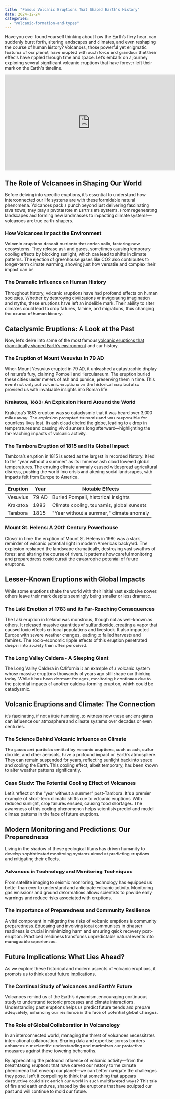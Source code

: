 ```yaml
---
title: "Famous Volcanic Eruptions That Shaped Earth's History"
date: 2024-12-24
categories: 
  - "volcanic-formation-and-types"
---
```


Have you ever found yourself thinking about how the Earth’s fiery heart can suddenly burst forth, altering landscapes and climates, and even reshaping the course of human history? Volcanoes, those powerful yet enigmatic features of our planet, have erupted with such force and grandeur that their effects have rippled through time and space. Let’s embark on a journey exploring several significant volcanic eruptions that have forever left their mark on the Earth's timeline.

<iframe width="560" height="315" src="https://www.youtube.com/embed/fXb02MQ78yQ" frameborder="0" allow="accelerometer; autoplay; encrypted-media; gyroscope; picture-in-picture" allowfullscreen></iframe>

  

## The Role of Volcanoes in Shaping Our World

Before delving into specific eruptions, it’s essential to understand how interconnected our life systems are with these formidable natural phenomena. Volcanoes pack a punch beyond just delivering fascinating lava flows; they play a pivotal role in Earth's life systems. From regenerating landscapes and forming new landmasses to impacting climate systems—volcanoes are true earth-shapers.

### How Volcanoes Impact the Environment

Volcanic eruptions deposit nutrients that enrich soils, fostering new ecosystems. They release ash and gases, sometimes causing temporary cooling effects by blocking sunlight, which can lead to shifts in climate patterns. The ejection of greenhouse gases like CO2 also contributes to longer-term climate warming, showing just how versatile and complex their impact can be.

### The Dramatic Influence on Human History

Throughout history, volcanic eruptions have had profound effects on human societies. Whether by destroying civilizations or invigorating imagination and myths, these eruptions have left an indelible mark. Their ability to alter climates could lead to crop failures, famine, and migrations, thus changing the course of human history.

## Cataclysmic Eruptions: A Look at the Past

Now, let’s delve into some of the most famous [volcanic eruptions that dramatically shaped Earth’s environment](https://magmamatters.com/geothermal-energy-and-its-volcanic-origins/ "Geothermal Energy and Its Volcanic Origins") and our history.

### The Eruption of Mount Vesuvius in 79 AD

When Mount Vesuvius erupted in 79 AD, it unleashed a catastrophic display of nature’s fury, claiming Pompeii and Herculaneum. The eruption buried these cities under meters of ash and pumice, preserving them in time. This event not only put volcanic eruptions on the historical map but also provided us with invaluable insights into Roman life.

### Krakatoa, 1883: An Explosion Heard Around the World

Krakatoa’s 1883 eruption was so cataclysmic that it was heard over 3,000 miles away. The explosion prompted tsunamis and was responsible for countless lives lost. Its ash cloud circled the globe, leading to a drop in temperatures and causing vivid sunsets long afterward—highlighting the far-reaching impacts of volcanic activity.

### The Tambora Eruption of 1815 and Its Global Impact

Tambora’s eruption in 1815 is noted as the largest in recorded history. It led to the “year without a summer” as its immense ash cloud lowered global temperatures. The ensuing climate anomaly caused widespread agricultural distress, pushing the world into crisis and altering social landscapes, with impacts felt from Europe to America.

| Eruption | Year | Notable Effects |
| --- | --- | --- |
| Vesuvius | 79 AD | Buried Pompeii, historical insights |
| Krakatoa | 1883 | Climate cooling, tsunamis, global sunsets |
| Tambora | 1815 | "Year without a summer," climate anomaly |

### Mount St. Helens: A 20th Century Powerhouse

Closer in time, the eruption of Mount St. Helens in 1980 was a stark reminder of volcanic potential right in modern America’s backyard. The explosion reshaped the landscape dramatically, destroying vast swathes of forest and altering the course of rivers. It patterns how careful monitoring and preparedness could curtail the catastrophic potential of future eruptions.

## Lesser-Known Eruptions with Global Impacts

While some eruptions shake the world with their initial vast explosive power, others leave their mark despite seemingly being smaller or less dramatic.

### The Laki Eruption of 1783 and its Far-Reaching Consequences

The Laki eruption in Iceland was monstrous, though not as well-known as others. It released massive quantities of [sulfur dioxide](https://magmamatters.com/the-art-and-science-of-volcano-monitoring/ "The Art and Science of Volcano Monitoring"), creating a vapor that caused toxic effects on local populations and livestock. It also impacted Europe with severe weather changes, leading to failed harvests and famines. The socio-economic ripple effects of this eruption penetrated deeper into society than often perceived.

### The Long Valley Caldera - A Sleeping Giant

The Long Valley Caldera in California is an example of a volcanic system whose massive eruptions thousands of years ago still shape our thinking today. While it has been dormant for ages, monitoring it continues due to the potential impacts of another caldera-forming eruption, which could be cataclysmic.

## Volcanic Eruptions and Climate: The Connection

It’s fascinating, if not a little humbling, to witness how these ancient giants can influence our atmosphere and climate systems over decades or even centuries.

### The Science Behind Volcanic Influence on Climate

The gases and particles emitted by volcanic eruptions, such as ash, sulfur dioxide, and other aerosols, have a profound impact on Earth’s atmosphere. They can remain suspended for years, reflecting sunlight back into space and cooling the Earth. This cooling effect, albeit temporary, has been known to alter weather patterns significantly.

### Case Study: The Potential Cooling Effect of Volcanoes

Let’s reflect on the “year without a summer” post-Tambora. It's a premier example of short-term climatic shifts due to volcanic eruptions. With reduced sunlight, crop failures ensued, causing food shortages. The awareness of this cooling phenomenon helps scientists predict and model climate patterns in the face of future eruptions.

## Modern Monitoring and Predictions: Our Preparedness

Living in the shadow of these geological titans has driven humanity to develop sophisticated monitoring systems aimed at predicting eruptions and mitigating their effects.

### Advances in Technology and Monitoring Techniques

From satellite imaging to seismic monitoring, technology has equipped us better than ever to understand and anticipate volcanic activity. Monitoring gas emissions and ground deformations allows scientists to provide early warnings and reduce risks associated with eruptions.

### The Importance of Preparedness and Community Resilience

A vital component in mitigating the risks of volcanic eruptions is community preparedness. Educating and involving local communities in disaster readiness is crucial in minimizing harm and ensuring quick recovery post-eruption. Practiced readiness transforms unpredictable natural events into manageable experiences.

## Future Implications: What Lies Ahead?

As we explore these historical and modern aspects of volcanic eruptions, it prompts us to think about future implications.

### The Continual Study of Volcanoes and Earth’s Future

Volcanoes remind us of the Earth’s dynamism, encouraging continuous study to understand tectonic processes and climate interactions. Understanding past eruptions helps us predict future trends and prepare adequately, enhancing our resilience in the face of potential global changes.

### The Role of Global Collaboration in Volcanology

In an interconnected world, managing the threat of volcanoes necessitates international collaboration. Sharing data and expertise across borders enhances our scientific understanding and maximizes our protective measures against these towering behemoths.

By appreciating the profound influence of volcanic activity—from the breathtaking eruptions that have carved our history to the climate phenomena that envelop our planet—we can better navigate the challenges they pose. Isn't it compelling to think that something that appears destructive could also enrich our world in such multifaceted ways? This tale of fire and earth endures, shaped by the eruptions that have sculpted our past and will continue to mold our future.
